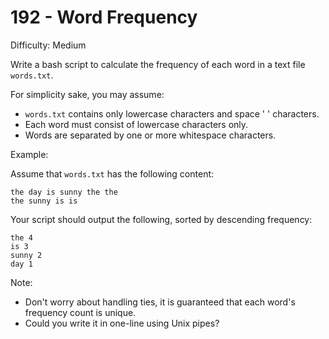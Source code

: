 # 192 - Word Frequency

Difficulty: Medium

Write a bash script to calculate the frequency of each word in a text file `words.txt`.

For simplicity sake, you may assume:

- `words.txt` contains only lowercase characters and space ' ' characters.
- Each word must consist of lowercase characters only.
- Words are separated by one or more whitespace characters.

Example:

Assume that `words.txt` has the following content:

```
the day is sunny the the
the sunny is is
```

Your script should output the following, sorted by descending frequency:

```
the 4
is 3
sunny 2
day 1
```
Note:

- Don't worry about handling ties, it is guaranteed that each word's frequency count is unique.
- Could you write it in one-line using Unix pipes?
  